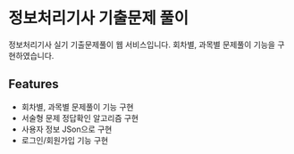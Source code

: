 # 정보처리기사 기출문제 풀이
정보처리기사 실기 기출문제풀이 웹 서비스입니다. 회차별, 과목별 문제풀이 기능을 구현하였습니다. 

## Features
- 회차별, 과목별 문제풀이 기능 구현
- 서술형 문제 정답확인 알고리즘 구현
- 사용자 정보 JSon으로 구현
- 로그인/회원가입 기능 구현
